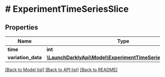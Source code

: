 # # ExperimentTimeSeriesSlice

## Properties

Name | Type | Description | Notes
------------ | ------------- | ------------- | -------------
**time** | **int** |  | [optional]
**variation_data** | [**\LaunchDarklyApi\Model\ExperimentTimeSeriesVariationSlice[]**](ExperimentTimeSeriesVariationSlice.md) |  | [optional]

[[Back to Model list]](../../README.md#models) [[Back to API list]](../../README.md#endpoints) [[Back to README]](../../README.md)
